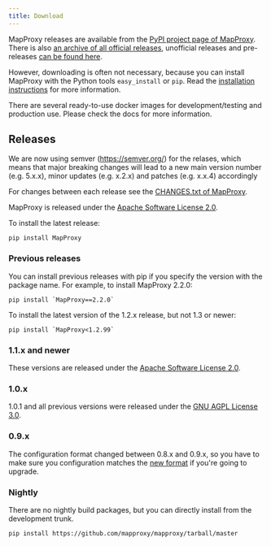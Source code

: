 ```yaml
---
title: Download
---
```


MapProxy releases are available from the [PyPI project page of MapProxy](http://pypi.python.org/pypi/MapProxy). There is also [an archive of all official releases](https://pypi.python.org/packages/source/M/MapProxy/), unofficial releases and pre-releases [can be found here](https://mapproxy.org/static/rel/).

However, downloading is often not necessary, because you can install MapProxy with the Python tools `easy_install` or `pip`. Read the [installation instructions](https://mapproxy.github.io/mapproxy/latest/install.html) for more information.

There are several ready-to-use docker images for development/testing and production use. Please check the docs for more information.

## Releases

We are now using semver (https://semver.org/) for the relases, which means that major breaking changes will lead to a new main version number (e.g. 5.x.x), minor updates (e.g. x.2.x) and patches (e.g. x.x.4) accordingly 

For changes between each release see the [CHANGES.txt of MapProxy](https://github.com/mapproxy/mapproxy/blob/master/CHANGES.txt).

MapProxy is released under the [Apache Software License 2.0](http://www.apache.org/licenses/LICENSE-2.0.html).

To install the latest release:

    pip install MapProxy

### Previous releases
You can install previous releases with pip if you specify the version with the package name. For example, to install MapProxy 2.2.0:

    pip install `MapProxy==2.2.0`

To install the latest version of the 1.2.x release, but not 1.3 or newer:

    pip install `MapProxy<1.2.99`

### 1.1.x and newer

These versions are released under the [Apache Software License 2.0](http://www.apache.org/licenses/LICENSE-2.0.html).

### 1.0.x

1.0.1 and all previous versions were released under the [GNU AGPL License 3.0](http://www.fsf.org/licensing/licenses/agpl-3.0.html).

### 0.9.x

The configuration format changed between 0.8.x and 0.9.x, so you have to make sure you configuration matches the [new format](https://mapproxy.org/docs/latest/migrate.html) if you're going to upgrade.

### Nightly

There are no nightly build packages, but you can directly install from the development trunk.

    pip install https://github.com/mapproxy/mapproxy/tarball/master

<!--  TODO check broken links
The release branches are also available. For example:

    pip install https://github.com/mapproxy/mapproxy/tarball/1.4.x -->

